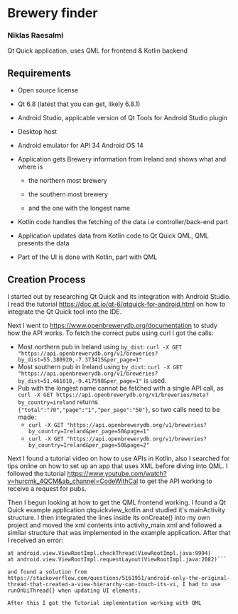 # Brewery finder
### Niklas Raesalmi
Qt Quick application, uses QML for frontend & Kotlin backend

## Requirements
- Open source license

- Qt 6.8 (latest that you can get, likely 6.8.1)

- Android Studio, applicable version of Qt Tools for Android Studio plugin

- Desktop host

- Android emulator for API 34 Android OS 14

- Application gets Brewery information from Ireland and shows what and where is

    - the northern most brewery

    - the southern most brewery

    - and the one with the longest name

- Kotlin code handles the fetching of the data i.e controller/back-end part

- Application updates data from Kotlin code to Qt Quick QML, QML presents the data

- Part of the UI is done with Kotlin, part with QML

## Creation Process
I started out by researching Qt Quick and its integration with Android Studio. I read the tutorial https://doc.qt.io/qt-6/qtquick-for-android.html on how to integrate the Qt Quick tool into the IDE.

Next I went to https://www.openbrewerydb.org/documentation to study how the API works. To fetch the correct pubs using curl I got the calls: 
- Most northern pub in Ireland using `by_dist`: `curl -X GET "https://api.openbrewerydb.org/v1/breweries?by_dist=55.380920,-7.373415&per_page=1"` 
- Most southern pub in Ireland using `by_dist`: `curl -X GET "https://api.openbrewerydb.org/v1/breweries?by_dist=51.461818,-9.417598&per_page=1"` is used.
- Pub with the longest name cannot be fetched with a single API call, as `curl -X GET https://api.openbrewerydb.org/v1/breweries/meta?by_country=ireland` returns `{"total":"70","page":"1","per_page":"50"}`, so two calls need to be made:
    - `curl -X GET "https://api.openbrewerydb.org/v1/breweries?by_country=Ireland&per_page=50&page=1"`
    - `curl -X GET "https://api.openbrewerydb.org/v1/breweries?by_country=Ireland&per_page=50&page=2"`

Next I found a tutorial video on how to use APIs in Kotlin, also I searched for tips online on how to set up an app that uses XML before diving into QML. I followed the tutorial https://www.youtube.com/watch?v=hurcmk_4QCM&ab_channel=CodeWithCal to get the API working to receive a request for pubs.

Then I begun looking at how to get the QML frontend working. I found a Qt Quick example application qtquickview_kotlin and studied it's mainActivity structure. I then integrated the lines inside its onCreate() into my own project and moved the xml contents into activity_main.xml and followed a similar structure that was implemented in the example application. After that I received an error:
```android.view.ViewRootImpl$CalledFromWrongThreadException: Only the original thread that created a view hierarchy can touch its views. Expected: main Calling: Thread-3
at android.view.ViewRootImpl.checkThread(ViewRootImpl.java:9994)
at android.view.ViewRootImpl.requestLayout(ViewRootImpl.java:2082)```

and found a solution from https://stackoverflow.com/questions/5161951/android-only-the-original-thread-that-created-a-view-hierarchy-can-touch-its-vi, I had to use runOnUiThread{} when updating UI elements.

After this I got the Tutorial implementation working with QML
